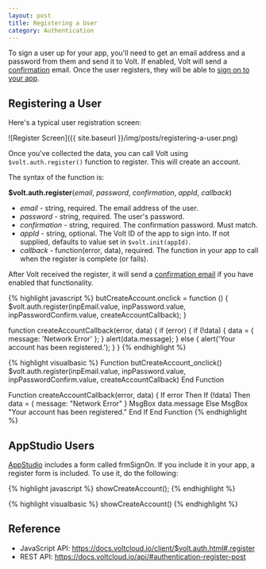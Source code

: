 ```yaml
---
layout: post
title: Registering a User
category: Authentication
---
```


To sign a user up for your app, you'll need to get an email address and a password from them and send it to Volt. If enabled, Volt will send a [confirmation](/authentication/user-confirmation/) email. Once the user registers, they will be able to [sign on to your app](/authentication/logging-in-and-out/).

## Registering a User

Here's a typical user registration screen:

![Register Screen]({{ site.baseurl }}/img/posts/registering-a-user.png)

Once you've collected the data, you can call Volt using `$volt.auth.register()` function to register. This will create an account.

The syntax of the function is:

**$volt.auth.register**(*email*, *password*, *confirmation*, *appId*, *callback*)

* *email* - string, required. The email address of the user.
* *password* - string, required. The user's password.
* *confirmation* - string, required. The confirmation password. Must match.
* *appId* - string, optional. The Volt ID of the app to sign into. If not supplied, defaults to value set in `$volt.init(appId)`.
* *callback* - function(error, data), required. The function in your app to call when the register is complete (or fails).

After Volt received the register, it will send a [confirmation email](/getting-started/user-confirmation/) if you have enabled that functionality.

<div class="code-tabs" data-languages="JavaScript,BASIC">

{% highlight javascript %}
butCreateAccount.onclick = function () {
  $volt.auth.register(inpEmail.value, inpPassword.value, inpPasswordConfirm.value, createAccountCallback);
}

function createAccountCallback(error, data) {
  if (error) {
    if (!data) {
      data = { message: 'Network Error' };
    }
    alert(data.message);
  } else {
    alert('Your account has been registered.');
  }
}
{% endhighlight %}

{% highlight visualbasic %}
Function butCreateAccount_onclick() 
  $volt.auth.register(inpEmail.value, inpPassword.value, inpPasswordConfirm.value, createAccountCallback)
End Function

Function createAccountCallback(error, data) {
  If error Then
    If (!data) Then data = { message: "Network Error" }
    MsgBox data.message
  Else
    MsgBox "Your account has been registered."
  End If
End Function
{% endhighlight %}

</div>

## AppStudio Users

[AppStudio](https://www.nsbasic.com/) includes a form called frmSignOn. If you include it in your app, a register form is included. To use it, do the following:

<div class="code-tabs" data-languages="JavaScript,BASIC">

{% highlight javascript %}
showCreateAccount();
{% endhighlight %}

{% highlight visualbasic %}
showCreateAccount()
{% endhighlight %}

</div>

## Reference

* JavaScript API: https://docs.voltcloud.io/client/$volt.auth.html#.register
* REST API: https://docs.voltcloud.io/api/#authentication-register-post
